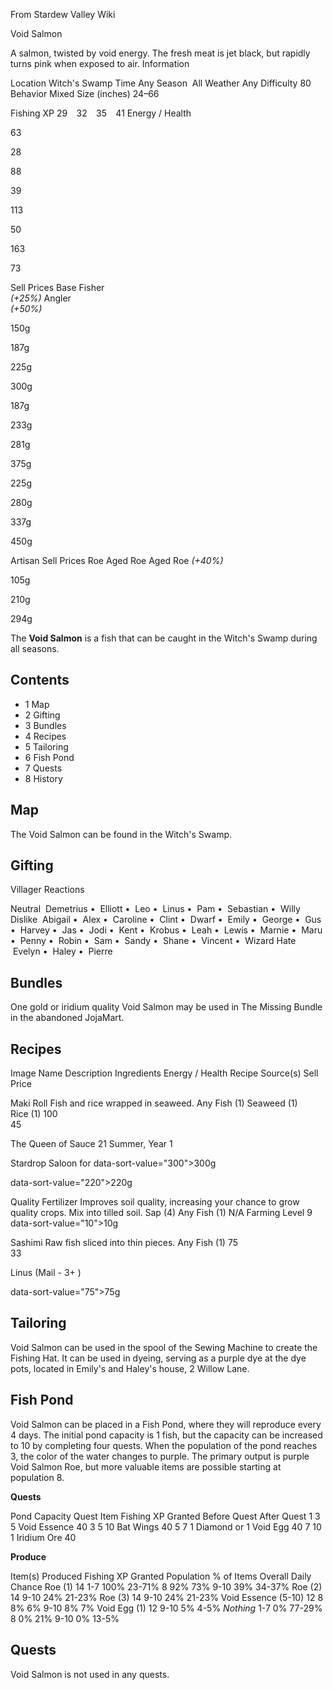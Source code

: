From Stardew Valley Wiki

Void Salmon

A salmon, twisted by void energy. The fresh meat is jet black, but rapidly turns pink when exposed to air. Information

Location Witch's Swamp Time Any Season  All Weather Any Difficulty 80 Behavior Mixed Size (inches) 24–66

Fishing XP 29    32    35    41 Energy / Health

63

28

88

39

113

50

163

73

Sell Prices Base Fisher  
*(+25%)* Angler  
*(+50%)*

150g

187g

225g

300g

187g

233g

281g

375g

225g

280g

337g

450g

Artisan Sell Prices Roe Aged Roe Aged Roe *(+40%)*

105g

210g

294g

The **Void Salmon** is a fish that can be caught in the Witch's Swamp during all seasons.

## Contents

- 1 Map
- 2 Gifting
- 3 Bundles
- 4 Recipes
- 5 Tailoring
- 6 Fish Pond
- 7 Quests
- 8 History

## Map

The Void Salmon can be found in the Witch's Swamp.

## Gifting

Villager Reactions

Neutral  Demetrius •  Elliott •  Leo •  Linus •  Pam •  Sebastian •  Willy Dislike  Abigail •  Alex •  Caroline •  Clint •  Dwarf •  Emily •  George •  Gus •  Harvey •  Jas •  Jodi •  Kent •  Krobus •  Leah •  Lewis •  Marnie •  Maru •  Penny •  Robin •  Sam •  Sandy •  Shane •  Vincent •  Wizard Hate  Evelyn •  Haley •  Pierre

## Bundles

One gold or iridium quality Void Salmon may be used in The Missing Bundle in the abandoned JojaMart.

## Recipes

Image Name Description Ingredients Energy / Health Recipe Source(s) Sell Price

Maki Roll Fish and rice wrapped in seaweed. Any Fish (1) Seaweed (1) Rice (1) 100  
45

The Queen of Sauce 21 Summer, Year 1

Stardrop Saloon for data-sort-value="300"&gt;300g

data-sort-value="220"&gt;220g

Quality Fertilizer Improves soil quality, increasing your chance to grow quality crops. Mix into tilled soil. Sap (4) Any Fish (1) N/A Farming Level 9 data-sort-value="10"&gt;10g

Sashimi Raw fish sliced into thin pieces. Any Fish (1) 75  
33

Linus (Mail - 3+ )

data-sort-value="75"&gt;75g

## Tailoring

Void Salmon can be used in the spool of the Sewing Machine to create the Fishing Hat. It can be used in dyeing, serving as a purple dye at the dye pots, located in Emily's and Haley's house, 2 Willow Lane.

## Fish Pond

Void Salmon can be placed in a Fish Pond, where they will reproduce every 4 days. The initial pond capacity is 1 fish, but the capacity can be increased to 10 by completing four quests. When the population of the pond reaches 3, the color of the water changes to purple. The primary output is purple Void Salmon Roe, but more valuable items are possible starting at population 8.

**Quests**

Pond Capacity Quest Item Fishing XP Granted Before Quest After Quest 1 3 5 Void Essence 40 3 5 10 Bat Wings 40 5 7 1 Diamond or 1 Void Egg 40 7 10 1 Iridium Ore 40

**Produce**

Item(s) Produced Fishing XP Granted Population % of Items Overall Daily Chance Roe (1) 14 1-7 100% 23-71% 8 92% 73% 9-10 39% 34-37% Roe (2) 14 9-10 24% 21-23% Roe (3) 14 9-10 24% 21-23% Void Essence (5-10) 12 8 8% 6% 9-10 8% 7% Void Egg (1) 12 9-10 5% 4-5% *Nothing* 1-7 0% 77-29% 8 0% 21% 9-10 0% 13-5%

## Quests

Void Salmon is not used in any quests.